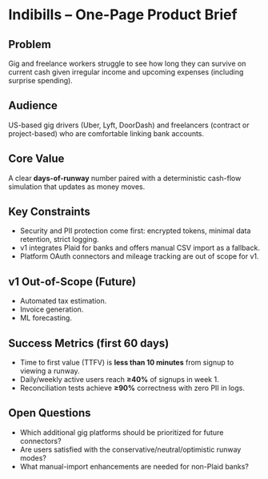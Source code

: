 # Indibills – One-Page Product Brief

## Problem
Gig and freelance workers struggle to see how long they can survive on current cash given irregular income and upcoming expenses (including surprise spending).

## Audience
US-based gig drivers (Uber, Lyft, DoorDash) and freelancers (contract or project-based) who are comfortable linking bank accounts.

## Core Value
A clear **days-of-runway** number paired with a deterministic cash-flow simulation that updates as money moves.

## Key Constraints
- Security and PII protection come first: encrypted tokens, minimal data retention, strict logging.
- v1 integrates Plaid for banks and offers manual CSV import as a fallback.
- Platform OAuth connectors and mileage tracking are out of scope for v1.

## v1 Out-of-Scope (Future)
- Automated tax estimation.
- Invoice generation.
- ML forecasting.

## Success Metrics (first 60 days)
- Time to first value (TTFV) is **less than 10 minutes** from signup to viewing a runway.
- Daily/weekly active users reach **≥40%** of signups in week 1.
- Reconciliation tests achieve **≥90%** correctness with zero PII in logs.

## Open Questions
- Which additional gig platforms should be prioritized for future connectors?
- Are users satisfied with the conservative/neutral/optimistic runway modes?
- What manual-import enhancements are needed for non-Plaid banks?

